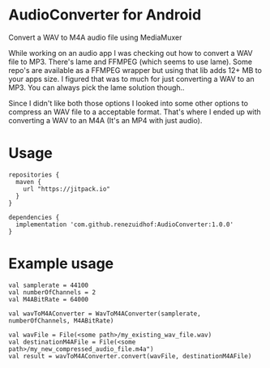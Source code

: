 # AudioConverter for Android
Convert a WAV to M4A audio file using MediaMuxer

While working on an audio app I was checking out how to convert a WAV file to MP3. There's lame and FFMPEG (which seems to use lame). Some repo's are available as a FFMPEG wrapper but using that lib adds 12+ MB to your apps size. I figured that was to much for just converting a WAV to an MP3. You can always pick the lame solution though..

Since I didn't like both those options I looked into some other options to compress an WAV file to a acceptable format. That's where I ended up with converting a WAV to an M4A (It's an MP4 with just audio).

# Usage
```
repositories {
  maven {
    url "https://jitpack.io"
  }
}

dependencies {
  implementation 'com.github.renezuidhof:AudioConverter:1.0.0'
}
```

# Example usage

```
val samplerate = 44100
val numberOfChannels = 2
val M4ABitRate = 64000

val wavToM4AConverter = WavToM4AConverter(samplerate, numberOfChannels, M4ABitRate)

val wavFile = File(<some path>/my_existing_wav_file.wav)
val destinationM4AFile = File(<some path>/my_new_compressed_audio_file.m4a")
val result = wavToM4AConverter.convert(wavFile, destinationM4AFile)
```
